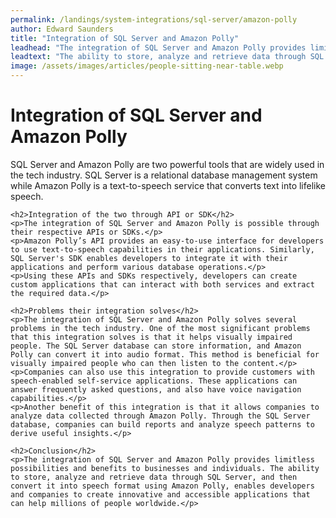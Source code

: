 ```yaml
---
permalink: /landings/system-integrations/sql-server/amazon-polly
author: Edward Saunders
title: "Integration of SQL Server and Amazon Polly"
leadhead: "The integration of SQL Server and Amazon Polly provides limitless possibilities and benefits to businesses and individuals"
leadtext: "The ability to store, analyze and retrieve data through SQL Server, and then convert it into speech format using Amazon Polly, enables developers and companies to create innovative and accessible applications that can help millions of people worldwide."
image: /assets/images/articles/people-sitting-near-table.webp
---
```

<div class="arttext">	<h1>Integration of SQL Server and Amazon Polly</h1>
	<p>SQL Server and Amazon Polly are two powerful tools that are widely used in the tech industry. SQL Server is a relational database management system while Amazon Polly is a text-to-speech service that converts text into lifelike speech.</p>

	<h2>Integration of the two through API or SDK</h2>
	<p>The integration of SQL Server and Amazon Polly is possible through their respective APIs or SDKs.</p>
	<p>Amazon Polly’s API provides an easy-to-use interface for developers to use text-to-speech capabilities in their applications. Similarly, SQL Server's SDK enables developers to integrate it with their applications and perform various database operations.</p>
	<p>Using these APIs and SDKs respectively, developers can create custom applications that can interact with both services and extract the required data.</p>

	<h2>Problems their integration solves</h2>
	<p>The integration of SQL Server and Amazon Polly solves several problems in the tech industry. One of the most significant problems that this integration solves is that it helps visually impaired people. The SQL Server database can store information, and Amazon Polly can convert it into audio format. This method is beneficial for visually impaired people who can then listen to the content.</p>
	<p>Companies can also use this integration to provide customers with speech-enabled self-service applications. These applications can answer frequently asked questions, and also have voice navigation capabilities.</p>
	<p>Another benefit of this integration is that it allows companies to analyze data collected through Amazon Polly. Through the SQL Server database, companies can build reports and analyze speech patterns to derive useful insights.</p>

	<h2>Conclusion</h2>
	<p>The integration of SQL Server and Amazon Polly provides limitless possibilities and benefits to businesses and individuals. The ability to store, analyze and retrieve data through SQL Server, and then convert it into speech format using Amazon Polly, enables developers and companies to create innovative and accessible applications that can help millions of people worldwide.</p>
</div>